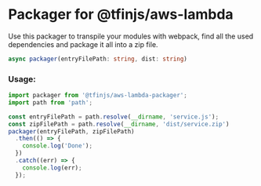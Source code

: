 Packager for @tfinjs/aws-lambda
===============================

Use this packager to transpile your modules with webpack, find all the used dependencies and package it all into a zip file.


```typescript
async packager(entryFilePath: string, dist: string)
```

### Usage:
```javascript
import packager from '@tfinjs/aws-lambda-packager';
import path from 'path';

const entryFilePath = path.resolve(__dirname, 'service.js');
const zipFilePath = path.resolve(__dirname, 'dist/service.zip')
packager(entryFilePath, zipFilePath)
  .then(() => {
    console.log('Done');
  })
  .catch((err) => {
    console.log(err);
  });

```


